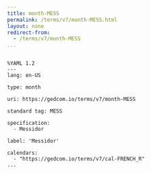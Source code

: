 ```yaml
---
title: month-MESS
permalink: /terms/v7/month-MESS.html
layout: none
redirect-from:
  - /terms/v7/month-MESS
...
```


```

%YAML 1.2
---
lang: en-US

type: month

uri: https://gedcom.io/terms/v7/month-MESS

standard tag: MESS

specification:
  - Messidor

label: 'Messidor'

calendars:
  - "https://gedcom.io/terms/v7/cal-FRENCH_R"
...

```
